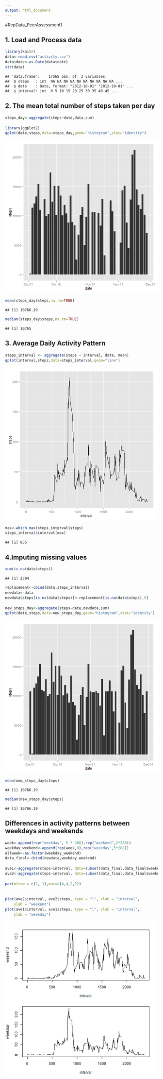 ```yaml
---
output: html_document
---
```


#RepData_PeerAssessment1  

## 1. Load and Process data


```r
library(knitr)
data<-read.csv("activity.csv")
data$date<-as.Date(data$date)
str(data)
```

```
## 'data.frame':	17568 obs. of  3 variables:
##  $ steps   : int  NA NA NA NA NA NA NA NA NA NA ...
##  $ date    : Date, format: "2012-10-01" "2012-10-01" ...
##  $ interval: int  0 5 10 15 20 25 30 35 40 45 ...
```

## 2. The mean total number of steps taken per day


```r
steps_day<-aggregate(steps~date,data,sum) 

library(ggplot2)
qplot(date,steps,data=steps_day,geom="histogram",stat="identity") 
```

![plot of chunk unnamed-chunk-2](figure/unnamed-chunk-2-1.png) 

```r
mean(steps_day$steps,na.rm=TRUE)
```

```
## [1] 10766.19
```

```r
median(steps_day$steps,na.rm=TRUE)
```

```
## [1] 10765
```

## 3. Average Daily Activity Pattern


```r
steps_interval <- aggregate(steps ~ interval, data, mean)
qplot(interval,steps,data=steps_interval,geom="line")
```

![plot of chunk unnamed-chunk-3](figure/unnamed-chunk-3-1.png) 

```r
max<-which.max(steps_interval$steps)
steps_interval$interval[max]
```

```
## [1] 835
```


## 4.Imputing missing values


```r
sum(is.na(data$steps))
```

```
## [1] 2304
```

```r
replacement<-cbind(data,steps_interval)
newdata<-data
newdata$steps[is.na(data$steps)]<-replacement[is.na(data$steps),5]

new_steps_day<-aggregate(steps~date,newdata,sum) 
qplot(date,steps,data=new_steps_day,geom="histogram",stat="identity") 
```

![plot of chunk unnamed-chunk-4](figure/unnamed-chunk-4-1.png) 

```r
mean(new_steps_day$steps)
```

```
## [1] 10766.19
```

```r
median(new_steps_day$steps)
```

```
## [1] 10766.19
```


## Differences in activity patterns between weekdays and weekends


```r
week<-append(rep("weekday", 5 * 288),rep("weekend",2*288))
weekday_weekend<-append(rep(week,8),rep("weekday",5*288))
allweek<-as.factor(weekday_weekend)
data_final<-cbind(newdata,weekday_weekend)

ave1<-aggregate(steps~interval, data=subset(data_final,data_final$weekday_weekend=="weekday"), mean)
ave2<-aggregate(steps~interval, data=subset(data_final,data_final$weekday_weekend=="weekend"), mean)

par(mfrow = c(2, 1),mar=c(4,4,2,2))


plot(ave2$interval, ave2$steps, type = "l", xlab = "interval", 
    ylab = "weekend")
plot(ave1$interval, ave1$steps, type = "l", xlab = "interval", 
    ylab = "weekday")
```

![plot of chunk unnamed-chunk-5](figure/unnamed-chunk-5-1.png) 

